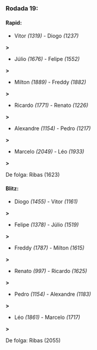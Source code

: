 ### Rodada 19:

#### Rapid:

* Vitor *(1319)*     -     Diogo *(1237)*

 **>** 
* Júlio *(1676)*     -     Felipe *(1552)*

 **>** 
* Milton *(1889)*     -     Freddy *(1882)*

 **>** 
* Ricardo *(1771)*     -     Renato *(1226)*

 **>** 
* Alexandre *(1154)*     -     Pedro *(1217)*

 **>** 
* Marcelo *(2049)*     -     Léo *(1933)*

 **>** 

De folga: Ribas (1623)

#### Blitz:

* Diogo *(1455)*     -     Vitor *(1161)*

 **>** 
* Felipe *(1378)*     -     Júlio *(1519)*

 **>** 
* Freddy *(1787)*     -     Milton *(1615)*

 **>** 
* Renato *(997)*     -     Ricardo *(1625)*

 **>** 
* Pedro *(1154)*     -     Alexandre *(1183)*

 **>** 
* Léo *(1861)*     -     Marcelo *(1717)*

 **>** 

De folga: Ribas (2055)

